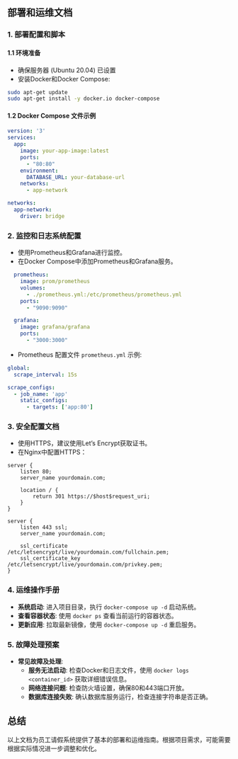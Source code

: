 ## 部署和运维文档

### 1. 部署配置和脚本

#### 1.1 环境准备
- 确保服务器 (Ubuntu 20.04) 已设置
- 安装Docker和Docker Compose:

```bash
sudo apt-get update
sudo apt-get install -y docker.io docker-compose
```

#### 1.2 Docker Compose 文件示例
```yaml
version: '3'
services:
  app:
    image: your-app-image:latest
    ports:
      - "80:80"
    environment:
      DATABASE_URL: your-database-url
    networks:
      - app-network

networks:
  app-network:
    driver: bridge
```

### 2. 监控和日志系统配置
- 使用Prometheus和Grafana进行监控。
- 在Docker Compose中添加Prometheus和Grafana服务。

```yaml
  prometheus:
    image: prom/prometheus
    volumes:
      - ./prometheus.yml:/etc/prometheus/prometheus.yml
    ports:
      - "9090:9090"

  grafana:
    image: grafana/grafana
    ports:
      - "3000:3000"
```

- Prometheus 配置文件 `prometheus.yml` 示例:

```yaml
global:
  scrape_interval: 15s

scrape_configs:
  - job_name: 'app'
    static_configs:
      - targets: ['app:80']
```

### 3. 安全配置文档
- 使用HTTPS，建议使用Let’s Encrypt获取证书。
- 在Nginx中配置HTTPS：
```nginx
server {
    listen 80;
    server_name yourdomain.com;

    location / {
        return 301 https://$host$request_uri;
    }
}

server {
    listen 443 ssl;
    server_name yourdomain.com;

    ssl_certificate /etc/letsencrypt/live/yourdomain.com/fullchain.pem;
    ssl_certificate_key /etc/letsencrypt/live/yourdomain.com/privkey.pem;
}
```

### 4. 运维操作手册
- **系统启动**: 进入项目目录，执行 `docker-compose up -d` 启动系统。
- **查看容器状态**: 使用 `docker ps` 查看当前运行的容器状态。
- **更新应用**: 拉取最新镜像，使用 `docker-compose up -d` 重启服务。

### 5. 故障处理预案
- **常见故障及处理**:
  - **服务无法启动**: 检查Docker和日志文件，使用 `docker logs <container_id>` 获取详细错误信息。
  - **网络连接问题**: 检查防火墙设置，确保80和443端口开放。
  - **数据库连接失败**: 确认数据库服务运行，检查连接字符串是否正确。

## 总结
以上文档为员工请假系统提供了基本的部署和运维指南。根据项目需求，可能需要根据实际情况进一步调整和优化。
